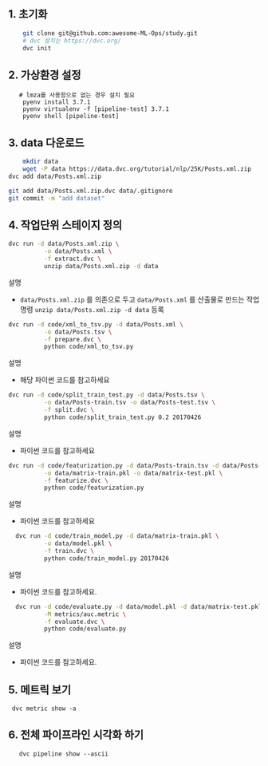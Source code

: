 ## 1. 초기화
```bash
    git clone git@github.com:awesome-ML-Ops/study.git
    # dvc 설치는 https://dvc.org/
    dvc init 
```

## 2. 가상환경 설정
```
   # lmza를 사용함으로 없는 경우 설치 필요 
    pyenv install 3.7.1
    pyenv virtualenv -f [pipeline-test] 3.7.1
    pyenv shell [pipeline-test]
```

## 3. data 다운로드
```bash
    mkdir data
    wget -P data https://data.dvc.org/tutorial/nlp/25K/Posts.xml.zip
dvc add data/Posts.xml.zip

git add data/Posts.xml.zip.dvc data/.gitignore
git commit -m "add dataset"
```

## 4. 작업단위 스테이지 정의

```bash
dvc run -d data/Posts.xml.zip \
          -o data/Posts.xml \
          -f extract.dvc \
          unzip data/Posts.xml.zip -d data
```

설명

- `data/Posts.xml.zip` 를 의존으로 두고 `data/Posts.xml` 를 산출물로 만드는 작업 명령 `unzip data/Posts.xml.zip -d data` 등록

```bash
dvc run -d code/xml_to_tsv.py -d data/Posts.xml \
          -o data/Posts.tsv \
          -f prepare.dvc \
          python code/xml_to_tsv.py 
```

설명 
- 해당 파이썬 코드를 참고하세요 

```bash
dvc run -d code/split_train_test.py -d data/Posts.tsv \
          -o data/Posts-train.tsv -o data/Posts-test.tsv \
          -f split.dvc \
          python code/split_train_test.py 0.2 20170426 
```

설명 
  - 파이썬 코드를 참고하세요


```bash
dvc run -d code/featurization.py -d data/Posts-train.tsv -d data/Posts-test.tsv \
          -o data/matrix-train.pkl -o data/matrix-test.pkl \
          -f featurize.dvc \
          python code/featurization.py
```

설명 
  - 파이썬 코드를 참고하세요

```bash
  dvc run -d code/train_model.py -d data/matrix-train.pkl \
          -o data/model.pkl \
          -f train.dvc \
          python code/train_model.py 20170426 
```

설명
- 파이썬 코드를 참고하세요.

```bash
  dvc run -d code/evaluate.py -d data/model.pkl -d data/matrix-test.pkl \
          -M metrics/auc.metric \
          -f evaluate.dvc \
          python code/evaluate.py
```

설명
- 파이썬 코드를 참고하세요.

## 5. 메트릭 보기

```
 dvc metric show -a
```

## 6. 전체 파이프라인 시각화 하기

```
   dvc pipeline show --ascii
```